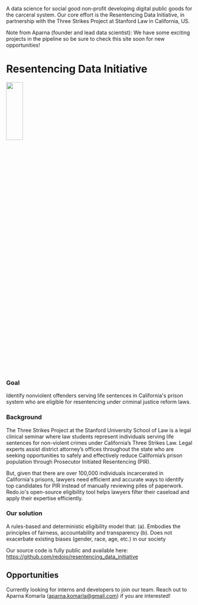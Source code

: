 A data science for social good non-profit developing digital public goods for the carceral system. Our core effort is the Resentencing Data Initiative, in partnership with the Three Strikes Project at Stanford Law in California, US.

Note from Aparna (founder and lead data scientist): We have some exciting projects in the pipeline so be sure to check this site soon for new opportunities!

# Resentencing Data Initiative

<!---<img src= "https://github.com/redoio/three_strikes_project/assets/124313756/9f54f1f8-e1ff-4ce3-a575-807187824d76" width = "30%" height = "30%">--->
<img src= "https://github.com/redoio/.github/assets/124313756/9f405081-081a-4716-b8a6-f90f840fa8f5" width = "30%" height = "20%">

### Goal 

Identify nonviolent offenders serving life sentences in California's prison system who are eligible for resentencing under criminal justice reform laws. 

### Background

The Three Strikes Project at the Stanford University School of Law is a legal clinical seminar where law students represent individuals serving life sentences for non-violent crimes under California’s Three Strikes Law. Legal experts assist district attorney’s offices throughout the state who are seeking opportunities to safely and effectively reduce California’s prison population through Prosecutor Initiated Resentencing (PIR). 

But, given that there are over 100,000 individuals incarcerated in California's prisons, lawyers need efficient and accurate ways to identify top candidates for PIR instead of manually reviewing piles of paperwork. Redo.io's open-source eligibility tool helps lawyers filter their caseload and apply their expertise efficiently. 

### Our solution

A rules-based and deterministic eligibility model that:
(a). Embodies the principles of fairness, accountability and transparency
(b). Does not exacerbate existing biases (gender, race, age, etc.) in our society

Our source code is fully public and available here: https://github.com/redoio/resentencing_data_initiative

## Opportunities

Currently looking for interns and developers to join our team. Reach out to Aparna Komarla (aparna.komarla@gmail.com) if you are interested!
